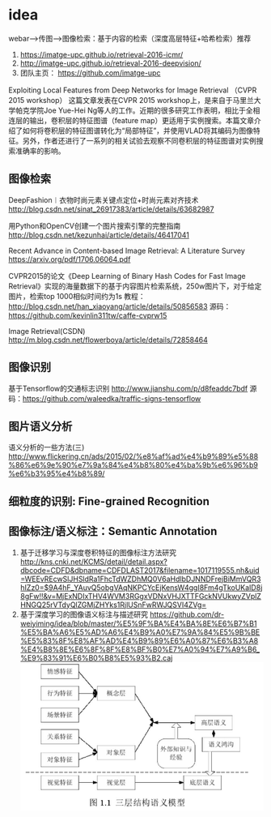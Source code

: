# idea
webar-->传图-->图像检索：基于内容的检索（深度高层特征+哈希检索）推荐
1. https://imatge-upc.github.io/retrieval-2016-icmr/
2. http://imatge-upc.github.io/retrieval-2016-deepvision/
3. 团队主页： https://github.com/imatge-upc


Exploiting Local Features from Deep Networks for Image Retrieval （CVPR 2015 workshop）
这篇文章发表在CVPR 2015 workshop上，是来自于马里兰大学帕克学院Joe Yue-Hei Ng等人的工作。近期的很多研究工作表明，相比于全相连层的输出，卷积层的特征图谱（feature map）更适用于实例搜索。本篇文章介绍了如何将卷积层的特征图谱转化为“局部特征”，并使用VLAD将其编码为图像特征。另外，作者还进行了一系列的相关试验去观察不同卷积层的特征图谱对实例搜索准确率的影响。



## 图像检索
DeepFashion︱衣物时尚元素关键点定位+时尚元素对齐技术
http://blog.csdn.net/sinat_26917383/article/details/63682987

用Python和OpenCV创建一个图片搜索引擎的完整指南
http://blog.csdn.net/kezunhai/article/details/46417041

Recent Advance in Content-based Image Retrieval: A Literature Survey
https://arxiv.org/pdf/1706.06064.pdf

CVPR2015的论文《Deep Learning of Binary Hash Codes for Fast Image Retrieval》实现的海量数据下的基于内容图片检索系统，250w图片下，对于给定图片，检索top 1000相似时间约为1s 教程：http://blog.csdn.net/han_xiaoyang/article/details/50856583 源码：https://github.com/kevinlin311tw/caffe-cvprw15

Image Retrieval(CSDN)
http://m.blog.csdn.net/flowerboya/article/details/72858464

## 图像识别
基于Tensorflow的交通标志识别 http://www.jianshu.com/p/d8feaddc7bdf  源码：https://github.com/waleedka/traffic-signs-tensorflow

## 图片语义分析
语义分析的一些方法(三) http://www.flickering.cn/ads/2015/02/%e8%af%ad%e4%b9%89%e5%88%86%e6%9e%90%e7%9a%84%e4%b8%80%e4%ba%9b%e6%96%b9%e6%b3%95%e4%b8%89/

## 细粒度的识别: Fine-grained Recognition

## 图像标注/语义标注：Semantic Annotation
1. 基于迁移学习与深度卷积特征的图像标注方法研究 
http://kns.cnki.net/KCMS/detail/detail.aspx?dbcode=CDFD&dbname=CDFDLAST2017&filename=1017119555.nh&uid=WEEvREcwSlJHSldRa1FhcTdWZDhMQ0V6aHdlbDJNNDFrejBiMmVQR3hIZz0=$9A4hF_YAuvQ5obgVAqNKPCYcEjKensW4ggI8Fm4gTkoUKaID8j8gFw!!&v=MjExNDIxTHV4WVM3RGgxVDNxVHJXTTFGckNVUkwyZVplZHNGQ25rVTdyQlZGMjZHYks1RjlUSnFwRWJQSVI4ZVg=
2. 基于深度学习的图像语义标注与描述研究 https://github.com/dr-weiyiming/idea/blob/master/%E5%9F%BA%E4%BA%8E%E6%B7%B1%E5%BA%A6%E5%AD%A6%E4%B9%A0%E7%9A%84%E5%9B%BE%E5%83%8F%E8%AF%AD%E4%B9%89%E6%A0%87%E6%B3%A8%E4%B8%8E%E6%8F%8F%E8%BF%B0%E7%A0%94%E7%A9%B6_%E9%83%91%E6%B0%B8%E5%93%B2.caj
![Image text](https://github.com/dr-weiyiming/idea/blob/master/pic/%E4%B8%89%E5%B1%82%E8%AF%AD%E4%B9%89%E6%A8%A1%E5%9E%8B.jpg) 
